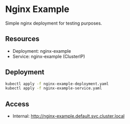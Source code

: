 # Nginx Example

Simple nginx deployment for testing purposes.

## Resources

- Deployment: nginx-example
- Service: nginx-example (ClusterIP)

## Deployment

```bash
kubectl apply -f nginx-example-deployment.yaml
kubectl apply -f nginx-example-service.yaml
```

## Access

- Internal: http://nginx-example.default.svc.cluster.local
